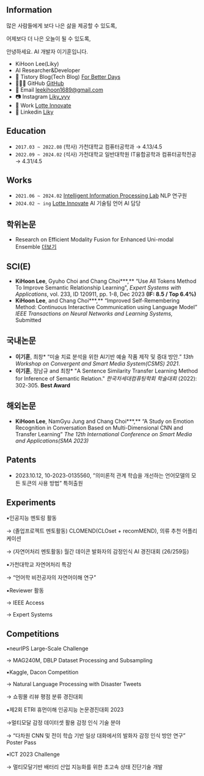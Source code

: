 ## Information
많은 사람들에게 보다 나은 삶을 제공할 수 있도록,

어제보다 더 나은 오늘이 될 수 있도록,

안녕하세요. AI 개발자 이기훈입니다.

- KiHoon Lee(Liky)
- AI Researcher&Developer
- 📔 Tistory Blog(Tech Blog) [For Better Days](https://forbetterdays.tistory.com/)
- 👨🏻‍💻 GitHub [GitHub](https://github.com/Liky98)
- 📧 Email [leekihoon1689@gmail.com](mailto:leekihoon1689@gmail.com)
- 📷 Instagram [Liky_yyy](https://www.instagram.com/liky_yyy/)
- 🏢 Work [Lotte Innovate](https://www.lotteinnovate.com/)
- 📄 Linkedin [Liky](https://www.linkedin.com/in/kihoon-lee-a9b36b277/)


## Education
- `2017.03 ~ 2022.08`  (학사) 가천대학교 컴퓨터공학과 → 4.13/4.5
- `2022.09 ~ 2024.02`  (석사) 가천대학교 일반대학원 IT융합공학과 컴퓨터공학전공 → 4.31/4.5

## Works
- `2021.06 ~ 2024.02` [Intelligent Information Processing Lab](https://iiplab.gachon.ac.kr/) NLP 연구원
- `2024.02 ~ ing` [Lotte Innovate](https://www.lotteinnovate.com/) AI 기술팀 언어 AI 담당

## 학위논문
- Research on Efficient Modality Fusion for Enhanced Uni-modal Ensemble [더보기](Papers&Patents/Research%20on%20Efficient%20Modality%20Fusion%20for%20Enhanced%20Uni-modal%20Ensemble)

## SCI(E)
- **KiHoon Lee**, Gyuho Choi and Chang Choi***,** “Use All Tokens Method To Improve Semantic Relationship Learning", _Expert Systems with Applications_, vol. 233, ID 120911, pp. 1-8, Dec 2023 **(IF: 8.5 / Top 6.4%)** 
- **KiHoon Lee**, and Chang Choi***,** “Improved Self-Remembering Method: Continuous Interactive Communication using Language Model” _IEEE Transactions on Neural Networks and Learning Systems,_ Submitted

## 국내논문
- **이기훈**, 최창* “미술 치료 분석을 위한 AI기반 예술 작품 제작 및 증대 방안.” _13th Workshop on Convergent and Smart Media System(CSMS) 2021_.
- **이기훈**, 정남규 and 최창* "A Sentence Similarity Transfer Learning Method for Inference of Semantic Relation." _한국차세대컴퓨팅학회 학술대회_ (2022): 302-305. **Best Award**

## 해외논문
- **KiHoon Lee**, NamGyu Jung and Chang Choi***,** “A Study on Emotion Recognition in Conversation Based on Multi-Dimensional CNN and Transfer Learning” _The 12th International Conference on Smart Media and Applications(SMA 2023)_

## Patents
- 2023.10.12, 10-2023-0135560, ”의미론적 관계 학습을 개선하는 언어모델의 모든 토큰의 사용 방법” 특허출원

## Experiments

▪️인공지능 멘토링 활동

→ (졸업프로젝트 멘토활동) CLOMEND(CLOset + recomMEND), 의류 추천 어플리케이션

→ (자연어처리 멘토활동) 월간 데이콘 발화자의 감정인식 AI 경진대회 (26/259등)

▪️가천대학교 자연어처리 특강

→ “언어학 비전공자의 자연어이해 연구”

▪️Reviewer 활동

→ IEEE Access

→ Expert Systems

## Competitions

▪️neurIPS Large-Scale Challenge

→ MAG240M, DBLP Dataset Processing and Subsampling

▪️Kaggle, Dacon Competition

→ Natural Language Processing with Disaster Tweets

→ 쇼핑몰 리뷰 평점 분류 경진대회

▪️제2회 ETRI 휴먼이해 인공지능 논문경진대회 2023

→멀티모달 감정 데이터셋 활용 감정 인식 기술 분야

→ “다차원 CNN 및 전이 학습 기반 일상 대화에서의 발화자 감정 인식 방안 연구” Poster Pass

▪️ICT 2023 Challenge

→ 멀티모달기반 배터리 산업 지능화를 위한 초고속 상태 진단기술 개발
